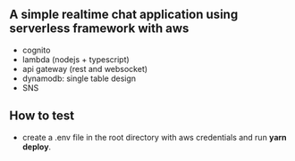## A simple realtime chat application using serverless framework with aws

-   cognito
-   lambda (nodejs + typescript)
-   api gateway (rest and websocket)
-   dynamodb: single table design
-   SNS

## How to test

-   create a .env file in the root directory with aws credentials and run **yarn deploy**.

